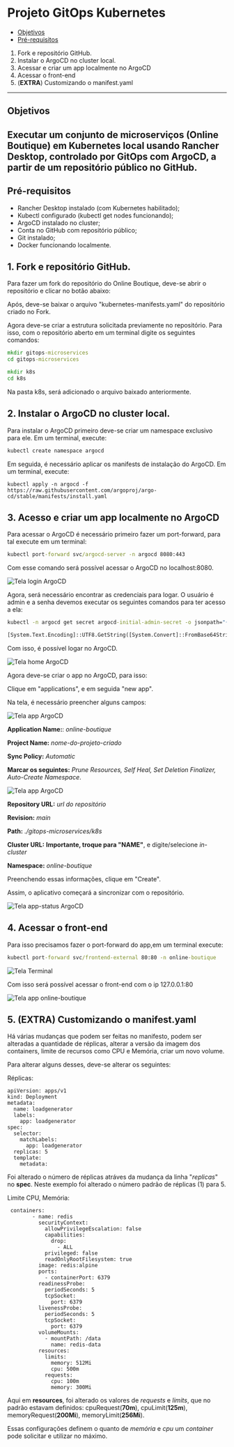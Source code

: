 # Projeto GitOps Kubernetes

- [Objetivos](#Objetivos)
- [Pré-requisitos](#Pré-requisitos)

1. Fork e repositório GitHub.
2. Instalar o ArgoCD no cluster local.
3. Acessar e criar um app localmente no ArgoCD
4. Acessar o front-end
5. (**EXTRA**) Customizando o manifest.yaml

---

## Objetivos

## Executar um conjunto de microserviços (Online Boutique) em Kubernetes local usando Rancher Desktop, controlado por GitOps com ArgoCD, a partir de um repositório público no GitHub.

## Pré-requisitos

- Rancher Desktop instalado (com Kubernetes habilitado);
- Kubectl configurado (kubectl get nodes funcionando);
- ArgoCD instalado no cluster;
- Conta no GitHub com repositório público;
- Git instalado;
- Docker funcionando localmente.

## 1. Fork e repositório GitHub.

Para fazer um fork do repositório do Online Boutique, deve-se abrir o repositório e clicar no botão abaixo:

Após, deve-se baixar o arquivo "kubernetes-manifests.yaml" do repositório criado no Fork.

Agora deve-se criar a estrutura solicitada previamente no repositório. Para isso, com o repositório aberto em um terminal digite os seguintes comandos:

```cmd
mkdir gitops-microservices
cd gitops-microservices

mkdir k8s
cd k8s
```

Na pasta k8s, será adicionado o arquivo baixado anteriormente.

## 2. Instalar o ArgoCD no cluster local.

Para instalar o ArgoCD primeiro deve-se criar um namespace exclusivo para ele. Em um terminal, execute:

```cmd
kubectl create namespace argocd
```

Em seguida, é necessário aplicar os manifests de instalação do ArgoCD. Em um terminal, execute:

```
kubectl apply -n argocd -f https://raw.githubusercontent.com/argoproj/argo-cd/stable/manifests/install.yaml
```

## 3. Acesso e criar um app localmente no ArgoCD

Para acessar o ArgoCD é necessário primeiro fazer um port-forward, para tal execute em um terminal:

```cmd
kubectl port-forward svc/argocd-server -n argocd 8080:443
```

Com esse comando será possível acessar o ArgoCD no localhost:8080.

![Tela login ArgoCD](/imgs/argocd-login.png)

Agora, será necessário encontrar as credenciais para logar. O usuário é admin e a senha devemos executar os seguintes comandos para ter acesso a ela:

```cmd
kubectl -n argocd get secret argocd-initial-admin-secret -o jsonpath="{.data.password}"

[System.Text.Encoding]::UTF8.GetString([System.Convert]::FromBase64String("Output_do_comando_anterior"))
```

Com isso, é possível logar no ArgoCD.

![Tela home ArgoCD](/imgs/argocd-home.png)

Agora deve-se criar o app no ArgoCD, para isso:

Clique em "applications", e em seguida "new app".

Na tela, é necessário preencher alguns campos:

![Tela app ArgoCD](/imgs/argocd-app.png)

**Application Name:**: _online-boutique_

**Project Name:** _nome-do-projeto-criado_

**Sync Policy:** _Automatic_

**Marcar os seguintes:** _Prune Resources, Self Heal, Set Deletion Finalizer, Auto-Create Namespace_.

![Tela app ArgoCD](/imgs/argocd-app2.png)

**Repository URL:** _url do repositório_

**Revision:** _main_

**Path:** _./gitops-microservices/k8s_

**Cluster URL:** **Importante, troque para "NAME"**, e digite/selecione _in-cluster_

**Namespace:** _online-boutique_

Preenchendo essas informações, clique em "Create".

Assim, o aplicativo começará a sincronizar com o repositório.

![Tela app-status ArgoCD](/imgs/argocd-appstatus.png)

## 4. Acessar o front-end

Para isso precisamos fazer o port-forward do app,em um terminal execute:

```cmd
kubectl port-forward svc/frontend-external 80:80 -n online-boutique
```

![Tela Terminal](/imgs/terminal.png)

Com isso será possível acessar o front-end com o ip 127.0.0.1:80

![Tela app online-boutique](/imgs/site.png)

## 5. (**EXTRA**) Customizando o manifest.yaml

Há várias mudanças que podem ser feitas no manifesto, podem ser alteradas a quantidade de réplicas, alterar a versão da imagem dos containers, limite de recursos como CPU e Memória, criar um novo volume.

Para alterar alguns desses, deve-se alterar os seguintes:

Réplicas:

```kubernetes
apiVersion: apps/v1
kind: Deployment
metadata:
  name: loadgenerator
  labels:
    app: loadgenerator
spec:
  selector:
    matchLabels:
      app: loadgenerator
  replicas: 5
  template:
    metadata:
```

Foi alterado o número de réplicas atráves da mudança da linha "_replicas_" no **spec**. Neste exemplo foi alterado o número padrão de réplicas (1) para 5.

Limite CPU, Memória:

```kubernetes
 containers:
        - name: redis
          securityContext:
            allowPrivilegeEscalation: false
            capabilities:
              drop:
                - ALL
            privileged: false
            readOnlyRootFilesystem: true
          image: redis:alpine
          ports:
            - containerPort: 6379
          readinessProbe:
            periodSeconds: 5
            tcpSocket:
              port: 6379
          livenessProbe:
            periodSeconds: 5
            tcpSocket:
              port: 6379
          volumeMounts:
            - mountPath: /data
              name: redis-data
          resources:
            limits:
              memory: 512Mi
              cpu: 500m
            requests:
              cpu: 100m
              memory: 300Mi
```

Aqui em **resources**, foi alterado os valores de _requests_ e _limits_, que no padrão estavam definidos: cpuRequest(**70m**), cpuLimit(**125m**), memoryRequest(**200Mi**), memoryLimit(**256Mi**).

Essas configurações definem o quanto de _memória_ e _cpu_ um _container_ pode solicitar e utilizar no máximo.
